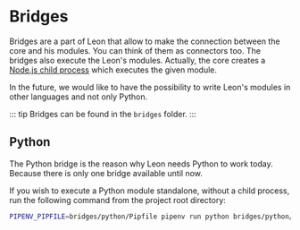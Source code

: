 # Bridges

Bridges are a part of Leon that allow to make the connection between the core and his modules. You can think of them as connectors too. The bridges also execute the Leon's modules.
Actually, the core creates a [Node.js child process](https://nodejs.org/api/child_process.html) which executes the given module.

In the future, we would like to have the possibility to write Leon's modules in other languages and not only Python.

::: tip
Bridges can be found in the `bridges` folder.
:::

## Python

The Python bridge is the reason why Leon needs Python to work today. Because there is only one bridge available until now.

If you wish to execute a Python module standalone, without a child process, run the following command from the project root directory:
```bash
PIPENV_PIPFILE=bridges/python/Pipfile pipenv run python bridges/python/main.py {LANG} {PACKAGE} ${MODULE} "${STRING}"
```
